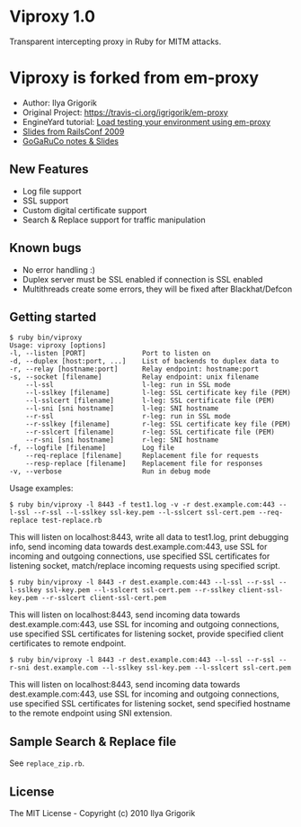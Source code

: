 # Viproxy 1.0

Transparent intercepting proxy in Ruby for MITM attacks.

# Viproxy is forked from em-proxy
- Author: Ilya Grigorik
- Original Project: https://travis-ci.org/igrigorik/em-proxy
- EngineYard tutorial: [Load testing your environment using em-proxy](http://docs.engineyard.com/em-proxy.html)
- [Slides from RailsConf 2009](http://bit.ly/D7oWB)
- [GoGaRuCo notes & Slides](http://www.igvita.com/2009/04/20/ruby-proxies-for-scale-and-monitoring/)

## New Features
- Log file support
- SSL support
- Custom digital certificate support
- Search & Replace support for traffic manipulation

## Known bugs
- No error handling :)
- Duplex server must be SSL enabled if connection is SSL enabled
- Multithreads create some errors, they will be fixed after Blackhat/Defcon


## Getting started

    $ ruby bin/viproxy
    Usage: viproxy [options]
    -l, --listen [PORT]              Port to listen on
    -d, --duplex [host:port, ...]    List of backends to duplex data to
    -r, --relay [hostname:port]      Relay endpoint: hostname:port
    -s, --socket [filename]          Relay endpoint: unix filename
        --l-ssl                      l-leg: run in SSL mode
        --l-sslkey [filename]        l-leg: SSL certificate key file (PEM)
        --l-sslcert [filename]       l-leg: SSL certificate file (PEM)
        --l-sni [sni hostname]       l-leg: SNI hostname
        --r-ssl                      r-leg: run in SSL mode
        --r-sslkey [filename]        r-leg: SSL certificate key file (PEM)
        --r-sslcert [filename]       r-leg: SSL certificate file (PEM)
        --r-sni [sni hostname]       r-leg: SNI hostname
    -f, --logfile [filename]         Log file
        --req-replace [filename]     Replacement file for requests
        --resp-replace [filename]    Replacement file for responses
    -v, --verbose                    Run in debug mode

Usage examples:

    $ ruby bin/viproxy -l 8443 -f test1.log -v -r dest.example.com:443 --l-ssl --r-ssl --l-sslkey ssl-key.pem --l-sslcert ssl-cert.pem --req-replace test-replace.rb

This will listen on localhost:8443, write all data to test1.log, print debugging info, send incoming data towards dest.example.com:443, use SSL for incoming and outgoing connections, use specified SSL certificates for listening socket, match/replace incoming requests using specified script.

    $ ruby bin/viproxy -l 8443 -r dest.example.com:443 --l-ssl --r-ssl --l-sslkey ssl-key.pem --l-sslcert ssl-cert.pem --r-sslkey client-ssl-key.pem --r-sslcert client-ssl-cert.pem

This will listen on localhost:8443, send incoming data towards dest.example.com:443, use SSL for incoming and outgoing connections, use specified SSL certificates for listening socket, provide specified client certificates to remote endpoint.

    $ ruby bin/viproxy -l 8443 -r dest.example.com:443 --l-ssl --r-ssl --r-sni dest.example.com --l-sslkey ssl-key.pem --l-sslcert ssl-cert.pem

This will listen on localhost:8443, send incoming data towards dest.example.com:443, use SSL for incoming and outgoing connections, use specified SSL certificates for listening socket, send specified hostname to the remote endpoint using SNI extension.

## Sample Search & Replace file

See `replace_zip.rb`.

## License

The MIT License - Copyright (c) 2010 Ilya Grigorik
